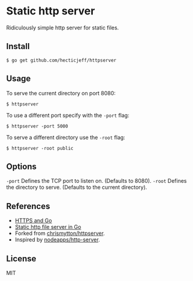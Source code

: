 # Static http server

Ridiculously simple http server for static files.

## Install

    $ go get github.com/hecticjeff/httpserver

## Usage

To serve the current directory on port 8080:

    $ httpserver

To use a different port specify with the `-port` flag:

    $ httpserver -port 5000

To serve a different directory use the `-root` flag:

    $ httpserver -root public

## Options

`-port` Defines the TCP port to listen on. (Defaults to 8080).
`-root` Defines the directory to serve. (Defaults to the current directory).

## References

- [HTTPS and Go](https://www.kaihag.com/https-and-go/)
- [Static http file server in Go](https://www.chrismytton.uk/2013/07/17/golang-static-http-file-server/)
- Forked from [chrismytton/httpserver](https://github.com/chrismytton/httpserver).
- Inspired by [nodeapps/http-server](https://github.com/nodeapps/http-server).

## License

MIT

